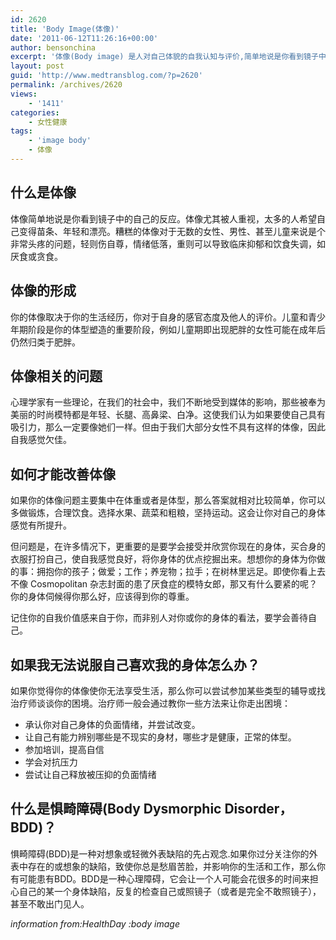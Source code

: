 ```yaml
---
id: 2620
title: 'Body Image(体像)'
date: '2011-06-12T11:26:16+00:00'
author: bensonchina
excerpt: '体像(Body image) 是人对自己体貌的自我认知与评价,简单地说是你看到镜子中的自己的反应。'
layout: post
guid: 'http://www.medtransblog.com/?p=2620'
permalink: /archives/2620
views:
    - '1411'
categories:
    - 女性健康
tags:
    - 'image body'
    - 体像
---
```


## 什么是体像

体像简单地说是你看到镜子中的自己的反应。体像尤其被人重视，太多的人希望自己变得苗条、年轻和漂亮。糟糕的体像对于无数的女性、男性、甚至儿童来说是个非常头疼的问题，轻则伤自尊，情绪低落，重则可以导致临床抑郁和饮食失调，如厌食或贪食。

## 体像的形成

你的体像取决于你的生活经历，你对于自身的感官态度及他人的评价。儿童和青少年期阶段是你的体型塑造的重要阶段，例如儿童期即出现肥胖的女性可能在成年后仍然归类于肥胖。

## 体像相关的问题

心理学家有一些理论，在我们的社会中，我们不断地受到媒体的影响，那些被奉为美丽的时尚模特都是年轻、长腿、高鼻梁、白净。这使我们认为如果要使自己具有吸引力，那么一定要像她们一样。但由于我们大部分女性不具有这样的体像，因此自我感觉欠佳。

## 如何才能改善体像

如果你的体像问题主要集中在体重或者是体型，那么答案就相对比较简单，你可以多做锻炼，合理饮食。选择水果、蔬菜和粗粮，坚持运动。这会让你对自己的身体感觉有所提升。

但问题是，在许多情况下，更重要的是要学会接受并欣赏你现在的身体，买合身的衣服打扮自己，使自我感觉良好，将你身体的优点挖掘出来。想想你的身体为你做的事：拥抱你的孩子；做爱；工作；养宠物；拉手；在树林里远足。即使你看上去不像 Cosmopolitan 杂志封面的患了厌食症的模特女郎，那又有什么要紧的呢？你的身体伺候得你那么好，应该得到你的尊重。

记住你的自我价值感来自于你，而非别人对你或你的身体的看法，要学会善待自己。

## 如果我无法说服自己喜欢我的身体怎么办？

如果你觉得你的体像使你无法享受生活，那么你可以尝试参加某些类型的辅导或找治疗师谈谈你的困境。治疗师一般会通过教你一些方法来让你走出困境：

- 承认你对自己身体的负面情绪，并尝试改变。
- 让自己有能力辨别哪些是不现实的身材，哪些才是健康，正常的体型。
- 参加培训，提高自信
- 学会对抗压力
- 尝试让自己释放被压抑的负面情绪

## 什么是惧畸障碍(Body Dysmorphic Disorder，BDD)？

惧畸障碍(BDD)是一种对想象或轻微外表缺陷的先占观念.如果你过分关注你的外表中存在的或想象的缺陷，致使你总是愁眉苦脸，并影响你的生活和工作，那么你有可能患有BDD。BDD是一种心理障碍，它会让一个人可能会花很多的时间来担心自己的某一个身体缺陷，反复的检查自己或照镜子（或者是完全不敢照镜子），甚至不敢出门见人。

*information from:HealthDay :body image*